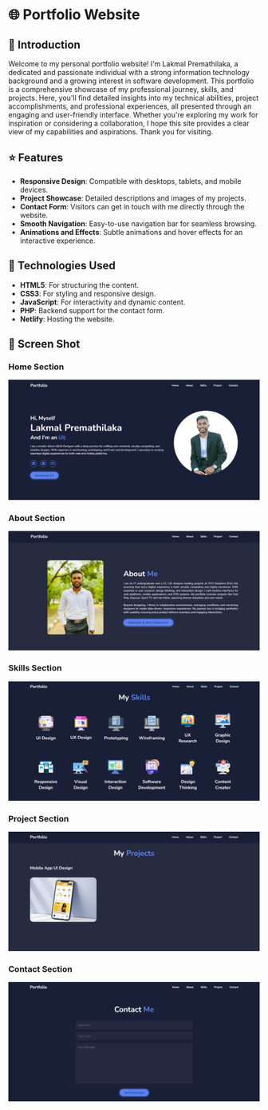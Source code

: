 # 🌐 Portfolio Website 

## 📝 Introduction

Welcome to my personal portfolio website! I’m Lakmal Premathilaka, a dedicated and passionate individual with a strong information technology background and a growing interest in software development. This portfolio is a comprehensive showcase of my professional journey, skills, and projects. Here, you'll find detailed insights into my technical abilities, project accomplishments, and professional experiences, all presented through an engaging and user-friendly interface. Whether you're exploring my work for inspiration or considering a collaboration, I hope this site provides a clear view of my capabilities and aspirations. Thank you for visiting.

## ⭐ Features

- **Responsive Design**: Compatible with desktops, tablets, and mobile devices.
- **Project Showcase**: Detailed descriptions and images of my projects.
- **Contact Form**: Visitors can get in touch with me directly through the website.
- **Smooth Navigation**: Easy-to-use navigation bar for seamless browsing.
- **Animations and Effects**: Subtle animations and hover effects for an interactive experience.

## 🔧 Technologies Used

- **HTML5**: For structuring the content.
- **CSS3**: For styling and responsive design.
- **JavaScript**: For interactivity and dynamic content.
- **PHP**: Backend support for the contact form.
- **Netlify**: Hosting the website.

## 📸 Screen Shot

### Home Section

![Homesection](image/home.png)

### About Section

![Aboutsection](image/about.png)

### Skills Section

![Skillssection](image/skill.png)

### Project Section

![Projectsection](image/project.png)

### Contact Section

![Contactsection](image/contact.png)
